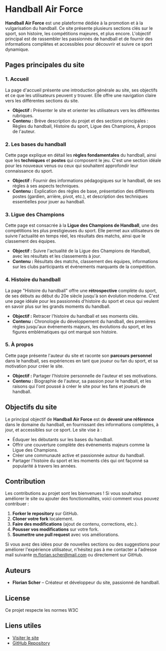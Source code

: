 # Handball Air Force

**Handball Air Force** est une plateforme dédiée à la promotion et à la vulgarisation du handball. Ce site présente plusieurs sections clés sur le sport, son histoire, les compétitions majeures, et plus encore. L'objectif principal est de rassembler les passionnés de handball et de fournir des informations complètes et accessibles pour découvrir et suivre ce sport dynamique.

## Pages principales du site

### 1. Accueil

La page d'accueil présente une introduction générale au site, ses objectifs et ce que les utilisateurs peuvent y trouver. Elle offre une navigation claire vers les différentes sections du site. 

- **Objectif :** Présenter le site et orienter les utilisateurs vers les différentes rubriques.
- **Contenu :** Brève description du projet et des sections principales : Règles du handball, Histoire du sport, Ligue des Champions, À propos de l'auteur.

### 2. Les bases du handball

Cette page explique en détail les **règles fondamentales** du handball, ainsi que les **techniques** et **postes** qui composent le jeu. C'est une section idéale pour les nouveaux venus ou ceux qui souhaitent approfondir leur connaissance du sport.

- **Objectif :** Fournir des informations pédagogiques sur le handball, de ses règles à ses aspects techniques.
- **Contenu :** Explication des règles de base, présentation des différents postes (gardien, arrière, pivot, etc.), et description des techniques essentielles pour jouer au handball.

### 3. Ligue des Champions

Cette page est consacrée à la **Ligue des Champions de Handball**, une des compétitions les plus prestigieuses du sport. Elle permet aux utilisateurs de suivre l'actualité en temps réel, les résultats des matchs, ainsi que le classement des équipes.

- **Objectif :** Suivre l'actualité de la Ligue des Champions de Handball, avec les résultats et les classements à jour.
- **Contenu :** Résultats des matchs, classement des équipes, informations sur les clubs participants et événements marquants de la compétition.

### 4. Histoire du handball

La page "Histoire du handball" offre une **rétrospective** complète du sport, de ses débuts au début du 20e siècle jusqu'à son évolution moderne. C'est une page idéale pour les passionnés d'histoire du sport et ceux qui veulent en savoir plus sur les grands moments du handball.

- **Objectif :** Retracer l'histoire du handball et ses moments clés.
- **Contenu :** Chronologie du développement du handball, des premières règles jusqu'aux événements majeurs, les évolutions du sport, et les figures emblématiques qui ont marqué son histoire.

### 5. À propos

Cette page présente l'auteur du site et raconte son **parcours personnel** dans le handball, ses expériences en tant que joueur ou fan du sport, et sa motivation pour créer le site.

- **Objectif :** Partager l'histoire personnelle de l'auteur et ses motivations.
- **Contenu :** Biographie de l'auteur, sa passion pour le handball, et les raisons qui l'ont poussé à créer le site pour les fans et joueurs de handball.

## Objectifs du site

Le principal objectif de **Handball Air Force** est de **devenir une référence** dans le domaine du handball, en fournissant des informations complètes, à jour, et accessibles sur ce sport. Le site vise à :

- Éduquer les débutants sur les bases du handball.
- Offrir une couverture complète des événements majeurs comme la Ligue des Champions.
- Créer une communauté active et passionnée autour du handball.
- Partager l'histoire du sport et les moments clés qui ont façonné sa popularité à travers les années.

## Contribution

Les contributions au projet sont les bienvenues ! Si vous souhaitez améliorer le site ou ajouter des fonctionnalités, voici comment vous pouvez contribuer :

1. **Forker le repository** sur GitHub.
2. **Cloner votre fork** localement.
3. **Faire des modifications** (ajout de contenu, corrections, etc.).
4. **Pousser vos modifications** sur votre fork.
5. **Soumettre une pull request** avec vos améliorations. 


Si vous avez des idées pour de nouvelles sections ou des suggestions pour améliorer l'expérience utilisateur, n'hésitez pas à me contacter a l'adresse mail suivante m.florian.scher@mail.com ou directement sur GitHub.

## Auteurs

- **Florian Scher** – Créateur et développeur du site, passionné de handball.

## License

Ce projet respecte les normes W3C 

## Liens utiles

- [Visiter le site](https://florianscher.github.io/Handball_Air_Force/)
- [GitHub Repository](https://github.com/FlorianScher/Handball_Air_Force)
